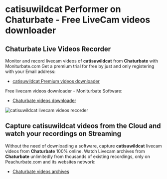 # catisuwildcat Performer on Chaturbate - Free LiveCam videos downloader

## Chaturbate Live Videos Recorder

Monitor and record livecam videos of **catisuwildcat** from **Chaturbate** with Moniturbate.com
Get a premium trial for free by just and only registering with your Email address:
* [catisuwildcat Premium videos downloader](https://moniturbate.com/request-demo-licence-key.html)

Free livecam videos downloader - Moniturbate Software:
* [Chaturbate videos downloader](https://moniturbate.com/moniturbate-download-software.html)

![catisuwildcat livecam videos recorder](https://peachurnet.com/templates/moniturbate-software.png)


## Capture catisuwildcat videos from the Cloud and watch your recordings on Streaming

Without the need of downloading a software, capture **catisuwildcat** livecam videos from **Chaturbate** 100% online.
Watch Livecam archives from **Chaturbate** unlimitedly from thousands of existing recordings, only on Peachurbate.com and its websites network:
* [Chaturbate videos archives](https://peachurnet.com/)